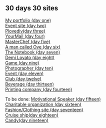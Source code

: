 ## 30 days 30 sites

<a href = "http://karinakozarova.me/30days-30sites/1/day1.html"> My portfolio (day one) </a> <br>
<a href = "http://karinakozarova.me/30days-30sites/2/day2.html"> Event site (day two) </a> <br>
<a href = "http://karinakozarova.me/30days-30sites/3/day3.html"> Plovediv(day three) </a> <br>
<a href = "http://karinakozarova.me/30days-30sites/4/day4.html"> YourMail (day four) </a> <br>
<a href = "http://karinakozarova.me/30days-30sites/5/day5.html"> MasterChef (day five) </a> <br>
<a href = "http://karinakozarova.me/30days-30sites/6/day6.html"> A man called Ove (day six) </a> <br>
<a href = "http://karinakozarova.me/30days-30sites/7/day7.html"> The Notebook (day seven) </a> <br>
<a href = "http://karinakozarova.me/30days-30sites/8/day8.html"> Demi Lovato (day eight) </a> <br>
<a href = "http://karinakozarova.me/30days-30sites/9/day9.html"> Game (day nine) </a> <br>
<a href = "http://karinakozarova.me/30days-30sites/10/day10.html"> Photographer (day ten) </a> <br>
<a href = "http://karinakozarova.me/30days-30sites/11/day11.html"> Event (day eleven) </a> <br>
<a href = "http://karinakozarova.me/30days-30sites/12/day12.html"> Club (day twelve) </a> <br>
<a href = "http://karinakozarova.me/30days-30sites/13/day13.html"> Beverage (day thirteen) </a> <br>
<a href = "http://karinakozarova.me/30days-30sites/14/day14.html"> Printing company (day fourteen) </a>  <br>

To be done:
<a href = "http://karinakozarova.me/30days-30sites/15/day15.html"> Motivational Speaker (day fifteen) </a> <br>
<a href = "http://karinakozarova.me/30days-30sites/16/day16.html"> Charitable organization (day sixteen) </a>  <br>
<a href = "http://karinakozarova.me/30days-30sites/17/day17.html"> Fashion/Clothing site (day seventeen) </a> <br>
<a href = "http://karinakozarova.me/30days-30sites/18/day18.html"> Cruise ship(day eighteen) </a>  <br>
<a href = "http://karinakozarova.me/30days-30sites/19/day19.html"> Candy(day nineteen) </a>  <br>

